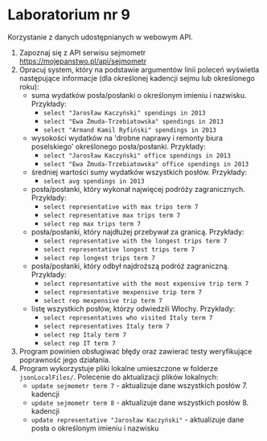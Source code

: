 # Laboratorium nr 9

Korzystanie z danych udostępnianych w webowym API.

1. Zapoznaj się z API serwisu sejmometr https://mojepanstwo.pl/api/sejmometr
2. Opracuj system, który na podstawie argumentów linii poleceń wyświetla następujące informacje (dla określonej kadencji
   sejmu lub określonego roku):
    * suma wydatków posła/posłanki o określonym imieniu i nazwisku. Przykłady:
        * `select "Jarosław Kaczyński" spendings in 2013`
        * `select "Ewa Żmuda-Trzebiatowska" spendings in 2013`
        * `select "Armand Kamil Ryfiński" spendings in 2013`
    * wysokości wydatków na 'drobne naprawy i remonty biura poselskiego' określonego posła/posłanki. Przykłady:
        * `select "Jarosław Kaczyński" office spendings in 2013`
        * `select "Ewa Żmuda-Trzebiatowska" office spendings in 2013`
    * średniej wartości sumy wydatków wszystkich posłów. Przykłady:
        * `select avg spendings in 2013`
    * posła/posłanki, który wykonał najwięcej podróży zagranicznych. Przykłady:
        * `select representative with max trips term 7`
        * `select representative max trips term 7`
        * `select rep max trips term 7`
    * posła/posłanki, który najdłużej przebywał za granicą. Przykłady:
        * `select representative with the longest trips term 7`
        * `select representative longest trips term 7`
        * `select rep longest trips term 7`
    * posła/posłanki, który odbył najdroższą podróż zagraniczną. Przykłady:
        * `select representative with the most expensive trip term 7`
        * `select representative mexpensive trip term 7`
        * `select rep mexpensive trip term 7`
    * listę wszystkich posłów, którzy odwiedzili Włochy. Przykłady:
        * `select representatives who visited Italy term 7`
        * `select representatives Italy term 7`
        * `select rep Italy term 7`
        * `select rep IT term 7`
3. Program powinien obsługiwać błędy oraz zawierać testy weryfikujące poprawność jego działania.
4. Program wykorzystuje pliki lokalne umieszczone w folderze `jsonLocalFiles/`. Polecenie do aktualizacji plików lokalnych: 
    * `update sejmometr term 7` - aktualizuje dane wszystkich posłów 7. kadencji 
    * `update sejmometr term 8` - aktualizuje dane wszystkich posłów 8. kadencji
    * `update representative "Jarosław Kaczyński"` - aktualizuje dane posła o określonym imieniu i nazwisku
